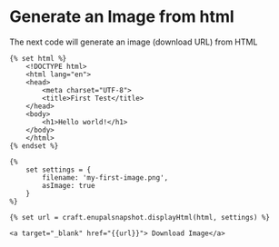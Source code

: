 # Generate an Image from html

The next code will generate an image (download URL) from HTML

```twig
{% set html %}
	<!DOCTYPE html>
	<html lang="en">
	<head>
		<meta charset="UTF-8">
		<title>First Test</title>
	</head>
	<body>
		<h1>Hello world!</h1>
	</body>
	</html>
{% endset %}

{%
	set settings = {
		filename: 'my-first-image.png',
		asImage: true
	}
%}

{% set url = craft.enupalsnapshot.displayHtml(html, settings) %}

<a target="_blank" href="{{url}}"> Download Image</a>


```